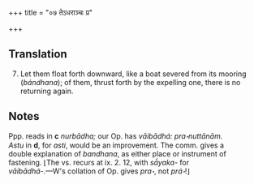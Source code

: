 +++
title = "०७ तेऽधराञ्चः प्र"

+++
## Translation
7. Let them float forth downward, like a boat severed from its mooring  
(*bándhana*); of them, thrust forth by the expelling one, there is no  
returning again.

## Notes
Ppp. reads in **c** *nurbādha;* our Op. has *vāibādhá:* *pra॰nuttānām.*  
*Astu* in **d**, for *asti*, would be an improvement. The comm. gives a  
double explanation of *bandhana*, as either place or instrument of  
fastening. ⌊The vs. recurs at ix. 2. 12, with *sā́yaka-* for  
*vāibādhá-.*—W's collation of Op. gives *pra॰*, not *prá॰*!⌋
